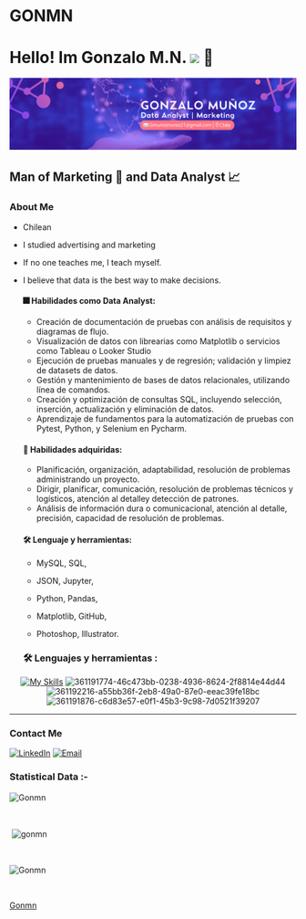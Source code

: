 # GONMN
<h1>Hello! Im  Gonzalo M.N.  <img src="https://raw.githubusercontent.com/iampavangandhi/iampavangandhi/master/gifs/Hi.gif" width="30px"> 🚀</h1>

![Aditya Vikram Singh Banner](https://raw.githubusercontent.com/Gonmn/Imagenes/refs/heads/main/Banner-de-LinkedIn-.png)

<h2>Man of Marketing 🎤 and  Data Analyst 📈</h2>

### About Me
- Chilean
- I studied advertising and marketing
- If no one teaches me, I teach myself.
- I believe that data is the best way to make decisions.

    #### :fireworks: Habilidades como Data Analyst:
  - Creación de documentación de pruebas con análisis de requisitos y diagramas de flujo.
  - Visualización de datos con librearias como Matplotlib o servicios como Tableau o Looker Studio
  - Ejecución de pruebas manuales y de regresión; validación y limpiez de datasets de datos.
  - Gestión y mantenimiento de bases de datos relacionales, utilizando línea de comandos.
  - Creación y optimización de consultas SQL, incluyendo selección, inserción, actualización y eliminación de datos.
  - Aprendizaje de fundamentos para la automatización de pruebas con Pytest, Python, y Selenium en Pycharm.

  #### :muscle: Habilidades adquiridas:
  - Planificación, organización, adaptabilidad, resolución de problemas administrando un proyecto.
  - Dirigir, planificar, comunicación, resolución de problemas técnicos y logísticos, atención al detalley detección de patrones.
  - Análisis de información dura o comunicacional, atención al detalle, precisión, capacidad de resolución de problemas. 

  #### 🛠️ Lenguaje y herramientas:
  <div id="header" align="left">      
  
  - MySQL, SQL,
    
   - JSON, Jupyter,
     
   - Python, Pandas,
     
   - Matplotlib, GitHub,
     
   - Photoshop, Illustrator.

  ### :hammer_and_wrench: Lenguajes y herramientas :
<div id="header" align="center">
  
   [![My Skills](https://skillicons.dev/icons?i=py,ai,ps,pr,github,vscode,windows,powershell)](https://skillicons.dev) ![361191774-46c473bb-0238-4936-8624-2f8814e44d44](https://github.com/user-attachments/assets/0b0ac525-8197-43a1-8806-ab0fe89701ce)![361192216-a55bb36f-2eb8-49a0-87e0-eeac39fe18bc](https://github.com/user-attachments/assets/5a2f54d2-7a34-4729-9e21-908eb782fe03)![361191876-c6d83e57-e0f1-45b3-9c98-7d0521f39207](https://github.com/user-attachments/assets/3949cd0b-d42d-4bf9-95b4-7170a7155de1)

</div>

---

  ### Contact Me
<a href="https://www.linkedin.com/in/gonmn/"><img alt="LinkedIn" src="https://img.shields.io/badge/LinkedIn-Gonzalo%20MN-blue?style=flat-square&logo=linkedin"></a>
<a href="Gmunoznunez21@gmail.com"><img alt="Email" src="https://img.shields.io/badge/Gmail-Gmunoznunez21@gmail.com-blue?style=flat-square&logo=gmail"></a>  


<h3>Statistical Data :-</h3>
<p><img align="center"
    src="https://github-readme-stats.vercel.app/api/top-langs?username=Gonmn&show_icons=true&locale=en&bg_color=0d1117&text_color=ffffff&layout=compact"
    alt="Gonmn" 
    bg_color=#808080/></p>

<br>

<p>&nbsp;<img align="center" src="https://github-readme-stats.vercel.app/api?username=Gonmn&show_icons=true&locale=en&bg_color=0d1117&text_color=ffffff&repo=convoychat"
    alt="gonmn" /></p>

<br>

<p><img align="center" src="https://github-readme-streak-stats.herokuapp.com/?user=Gonmn&theme=dark&background=0d1117&date_format=M%20j%5B%2C%20Y%5D" alt="Gonmn" /></p>
      
<p align="left"> <a href="https://twitter.com/" target="blank"><img
      src="https://img.shields.io/twitter/follow/?logo=twitter&style=for-the-badge" alt="" /></a> </p>

[Gonmn](https://github.com/gonmn)
